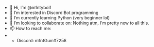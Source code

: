 - 👋 Hi, I’m @m1ntyboi1
- 👀 I’m interested in Discord Bot programming
- 🌱 I’m currently learning Python (very beginner lol)
- 💞️ I’m looking to collaborate on: Nothing atm, I'm pretty new to all this.
- 📫 How to reach me:
- - Discord: m1ntGum#7258

<!---
m1ntyboi1/m1ntyboi1 is a ✨ special ✨ repository because its `README.md` (this file) appears on your GitHub profile.
You can click the Preview link to take a look at your changes.
--->
